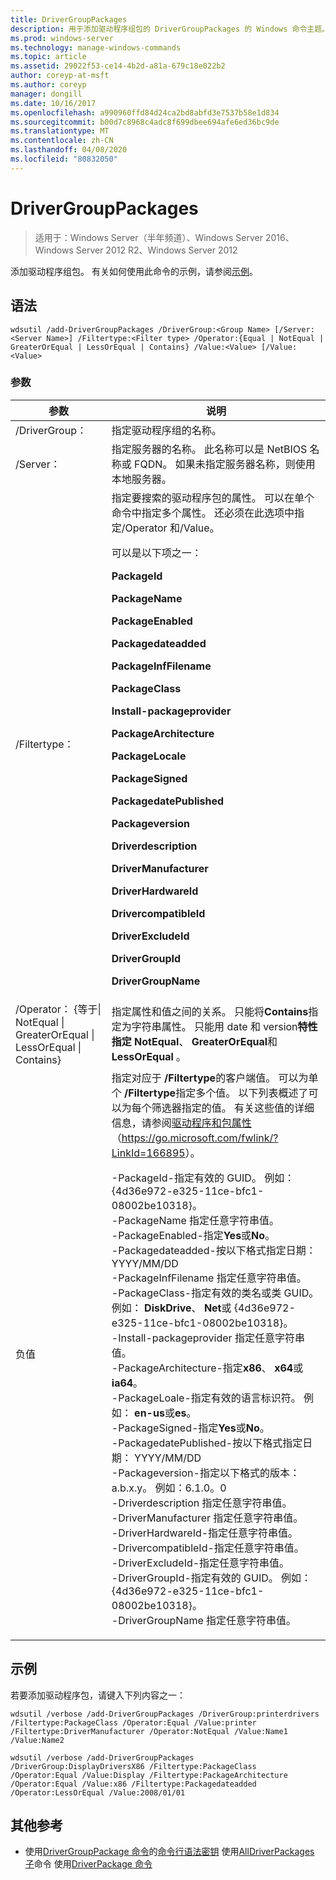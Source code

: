```yaml
---
title: DriverGroupPackages
description: 用于添加驱动程序组包的 DriverGroupPackages 的 Windows 命令主题。
ms.prod: windows-server
ms.technology: manage-windows-commands
ms.topic: article
ms.assetid: 29022f53-ce14-4b2d-a81a-679c18e022b2
author: coreyp-at-msft
ms.author: coreyp
manager: dongill
ms.date: 10/16/2017
ms.openlocfilehash: a990960ffd84d24ca2bd8abfd3e7537b58e1d834
ms.sourcegitcommit: b00d7c8968c4adc8f699dbee694afe6ed36bc9de
ms.translationtype: MT
ms.contentlocale: zh-CN
ms.lasthandoff: 04/08/2020
ms.locfileid: "80832050"
---
```

# <a name="add-drivergrouppackages"></a>DriverGroupPackages

>适用于：Windows Server（半年频道）、Windows Server 2016、Windows Server 2012 R2、Windows Server 2012

添加驱动程序组包。 有关如何使用此命令的示例，请参阅[示例](#BKMK_examples)。

## <a name="syntax"></a>语法
```
wdsutil /add-DriverGroupPackages /DriverGroup:<Group Name> [/Server:<Server Name>] /Filtertype:<Filter type> /Operator:{Equal | NotEqual | GreaterOrEqual | LessOrEqual | Contains} /Value:<Value> [/Value:<Value>
```
### <a name="parameters"></a>参数

|                                         参数                                          |                                                                                                                                                                                                                                                                                                                                                                                                                                                                                                                                                                                                                                                                                                                                                                                                                                                                                                      说明                                                                                                                                                                                                                                                                                                                                                                                                                                                                                                                                                                                                                                                                                                                                                                                                                                                                                                      |
|--------------------------------------------------------------------------------------------|-----------------------------------------------------------------------------------------------------------------------------------------------------------------------------------------------------------------------------------------------------------------------------------------------------------------------------------------------------------------------------------------------------------------------------------------------------------------------------------------------------------------------------------------------------------------------------------------------------------------------------------------------------------------------------------------------------------------------------------------------------------------------------------------------------------------------------------------------------------------------------------------------------------------------------------------------------------------------------------------------------------------------------------------------------------------------------------------------------------------------------------------------------------------------------------------------------------------------------------------------------------------------------------------------------------------------------------------------------------------------------------------------------------------------------------------------------------------------------------------------------------------------------------------------------------------------------------------------------------------------------------------------------------------------------------------------------------------------------------------------------------------------------------------------------------------------|
|                                 /DriverGroup：<Group Name>                                  |                                                                                                                                                                                                                                                                                                                                                                                                                                                                                                                                                                                                                                                                                                                                                                                                                                                                                        指定驱动程序组的名称。                                                                                                                                                                                                                                                                                                                                                                                                                                                                                                                                                                                                                                                                                                                                                                                                                                                                                        |
|                                   /Server：<Server name>                                    |                                                                                                                                                                                                                                                                                                                                                                                                                                                                                                                                                                                                                                                                                                                                                                                                                                         指定服务器的名称。 此名称可以是 NetBIOS 名称或 FQDN。 如果未指定服务器名称，则使用本地服务器。                                                                                                                                                                                                                                                                                                                                                                                                                                                                                                                                                                                                                                                                                                                                                                                                                                         |
|                                 /Filtertype：<Filter type>                                  |                                                                                                                                                                                                                                                                                                                                                                                                                                                                                指定要搜索的驱动程序包的属性。 可以在单个命令中指定多个属性。 还必须在此选项中指定/Operator 和/Value。<p><Filter type> 可以是以下项之一：<p>**PackageId**<p>**PackageName**<p>**PackageEnabled**<p>**Packagedateadded**<p>**PackageInfFilename**<p>**PackageClass**<p>**Install-packageprovider**<p>**PackageArchitecture**<p>**PackageLocale**<p>**PackageSigned**<p>**PackagedatePublished**<p>**Packageversion**<p>**Driverdescription**<p>**DriverManufacturer**<p>**DriverHardwareId**<p>**DrivercompatibleId**<p>**DriverExcludeId**<p>**DriverGroupId**<p>**DriverGroupName**                                                                                                                                                                                                                                                                                                                                                                                                                                                                                 |
| /Operator： {等于&#124; NotEqual &#124; GreaterOrEqual &#124; LessOrEqual &#124; Contains} |                                                                                                                                                                                                                                                                                                                                                                                                                                                                                                                                                                                                                                                                                                                                                                                   指定属性和值之间的关系。 只能将**Contains**指定为字符串属性。 只能用 date 和 version**特性指定** **NotEqual**、 **GreaterOrEqual**和**LessOrEqual** 。                                                                                                                                                                                                                                                                                                                                                                                                                                                                                                                                                                                                                                                                                                                                                                                   |
|                                       负值<Value>                                       | 指定对应于 **/Filtertype**的客户端值。 可以为单个 **/Filtertype**指定多个值。 以下列表概述了可以为每个筛选器指定的值。 有关这些值的详细信息，请参阅[驱动程序和包属性](https://go.microsoft.com/fwlink/?LinkId=166895)（<https://go.microsoft.com/fwlink/?LinkId=166895>）。<p>-PackageId-指定有效的 GUID。 例如： {4d36e972-e325-11ce-bfc1-08002be10318}。<br />-PackageName 指定任意字符串值。<br />-PackageEnabled-指定**Yes**或**No**。<br />-Packagedateadded-按以下格式指定日期： YYYY/MM/DD<br />-PackageInfFilename 指定任意字符串值。<br />-PackageClass-指定有效的类名或类 GUID。 例如： **DiskDrive**、 **Net**或 {4d36e972-e325-11ce-bfc1-08002be10318}。<br />-Install-packageprovider 指定任意字符串值。<br />-PackageArchitecture-指定**x86**、 **x64**或**ia64**。<br />-PackageLoale-指定有效的语言标识符。 例如： **en-us**或**es**。<br />-PackageSigned-指定**Yes**或**No**。<br />-PackagedatePublished-按以下格式指定日期： YYYY/MM/DD<br />-Packageversion-指定以下格式的版本： a.b.x.y。 例如：6.1.0。0<br />-Driverdescription 指定任意字符串值。<br />-DriverManufacturer 指定任意字符串值。<br />-DriverHardwareId-指定任意字符串值。<br />-DrivercompatibleId-指定任意字符串值。<br />-DriverExcludeId-指定任意字符串值。<br />-DriverGroupId-指定有效的 GUID。 例如： {4d36e972-e325-11ce-bfc1-08002be10318}。<br />-DriverGroupName 指定任意字符串值。 |

## <a name="examples"></a><a name=BKMK_examples></a>示例
若要添加驱动程序包，请键入下列内容之一：
```
wdsutil /verbose /add-DriverGroupPackages /DriverGroup:printerdrivers /Filtertype:PackageClass /Operator:Equal /Value:printer /Filtertype:DriverManufacturer /Operator:NotEqual /Value:Name1 /Value:Name2
```
```
wdsutil /verbose /add-DriverGroupPackages /DriverGroup:DisplayDriversX86 /Filtertype:PackageClass /Operator:Equal /Value:Display /Filtertype:PackageArchitecture /Operator:Equal /Value:x86 /Filtertype:Packagedateadded /Operator:LessOrEqual /Value:2008/01/01
```
## <a name="additional-references"></a>其他参考
- 使用[DriverGroupPackage 命令](using-the-add-drivergrouppackage-command.md)的[命令行语法密钥](command-line-syntax-key.md)
使用[AllDriverPackages 子](using-the-add-alldriverpackages-subcommand.md)命令
使用[DriverPackage 命令](using-the-add-driverpackage-command.md)

